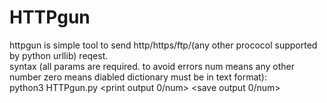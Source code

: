 # HTTPgun
httpgun is simple tool to send http/https/ftp/(any other prococol supported by python urllib) reqest.<br>
syntax (all params are required. to avoid errors num means any other number zero means diabled dictionary must be in text format):<br>
python3 HTTPgun.py <first part of url> <end of url> <dictionary file> <output file> <print output 0/num> <save output 0/num> <skip last part of url>
